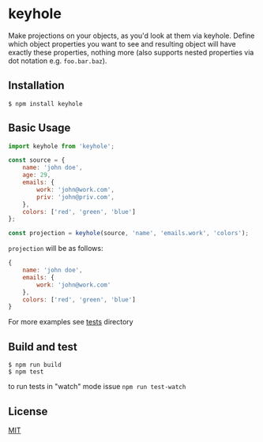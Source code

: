 # keyhole

Make projections on your objects, as you'd look at them via keyhole. Define which object properties you want to see and resulting object will have exactly these properties, nothing more (also supports nested properties via dot notation e.g. `foo.bar.baz`). 

## Installation

    $ npm install keyhole

## Basic Usage

```js
import keyhole from 'keyhole';

const source = {
    name: 'john doe',
	age: 29,
	emails: {
		work: 'john@work.com',
		priv: 'john@priv.com',
	},
	colors: ['red', 'green', 'blue']
};

const projection = keyhole(source, 'name', 'emails.work', 'colors');
```

`projection` will be as follows:


``` js
{ 
	name: 'john doe',
	emails: {
		work: 'john@work.com'
	},
	colors: ['red', 'green', 'blue']
}
```	

For more examples see [tests](test/) directory


## Build and test
  
    $ npm run build
    $ npm test

to run tests in "watch" mode issue `npm run test-watch`


## License

[MIT](http://opensource.org/licenses/MIT)
